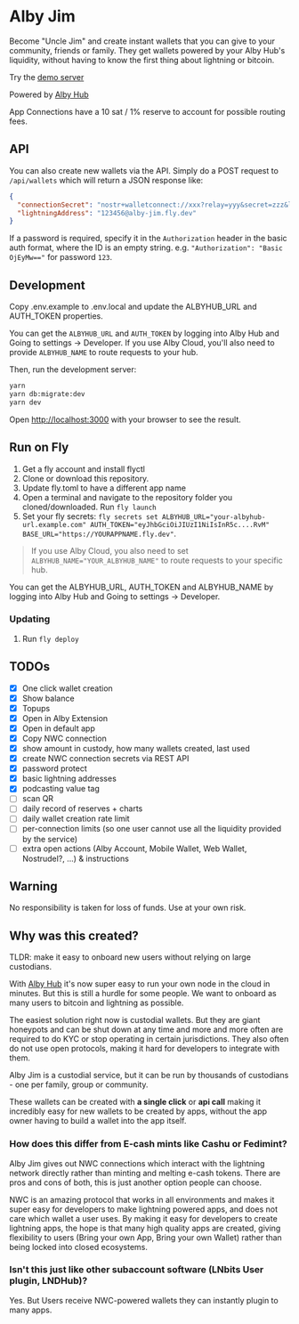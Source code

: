 # Alby Jim

Become "Uncle Jim" and create instant wallets that you can give to your community, friends or family. They get wallets powered by your Alby Hub's liquidity, without having to know the first thing about lightning or bitcoin.

Try the [demo server](https://alby-jim.fly.dev)

Powered by [Alby Hub](https://getalby.com)

App Connections have a 10 sat / 1% reserve to account for possible routing fees.

## API

You can also create new wallets via the API. Simply do a POST request to `/api/wallets` which will return a JSON response like:

```json
{
  "connectionSecret": "nostr+walletconnect://xxx?relay=yyy&secret=zzz&lud16=123456@alby-jim.fly.dev",
  "lightningAddress": "123456@alby-jim.fly.dev"
}
```

If a password is required, specify it in the `Authorization` header in the basic auth format, where the ID is an empty string. e.g. `"Authorization": "Basic OjEyMw=="` for password `123`.

## Development

Copy .env.example to .env.local and update the ALBYHUB_URL and AUTH_TOKEN properties.

You can get the `ALBYHUB_URL` and `AUTH_TOKEN` by logging into Alby Hub and Going to settings -> Developer. If you use Alby Cloud, you'll also need to provide `ALBYHUB_NAME` to route requests to your hub.

Then, run the development server:

```bash
yarn
yarn db:migrate:dev
yarn dev
```

Open [http://localhost:3000](http://localhost:3000) with your browser to see the result.

## Run on Fly

1. Get a fly account and install flyctl
2. Clone or download this repository.
3. Update fly.toml to have a different app name
4. Open a terminal and navigate to the repository folder you cloned/downloaded. Run `fly launch`
5. Set your fly secrets: `fly secrets set ALBYHUB_URL="your-albyhub-url.example.com" AUTH_TOKEN="eyJhbGciOiJIUzI1NiIsInR5c....RvM" BASE_URL="https://YOURAPPNAME.fly.dev"`.

> If you use Alby Cloud, you also need to set `ALBYHUB_NAME="YOUR_ALBYHUB_NAME"` to route requests to your specific hub.

You can get the ALBYHUB_URL, AUTH_TOKEN and ALBYHUB_NAME by logging into Alby Hub and Going to settings -> Developer.

### Updating

1. Run `fly deploy`

## TODOs

- [x] One click wallet creation
- [x] Show balance
- [x] Topups
- [x] Open in Alby Extension
- [x] Open in default app
- [x] Copy NWC connection
- [x] show amount in custody, how many wallets created, last used
- [x] create NWC connection secrets via REST API
- [x] password protect
- [x] basic lightning addresses
- [x] podcasting value tag
- [ ] scan QR
- [ ] daily record of reserves + charts
- [ ] daily wallet creation rate limit
- [ ] per-connection limits (so one user cannot use all the liquidity provided by the service)
- [ ] extra open actions (Alby Account, Mobile Wallet, Web Wallet, Nostrudel?, ...) & instructions

## Warning

No responsibility is taken for loss of funds. Use at your own risk.

## Why was this created?

TLDR: make it easy to onboard new users without relying on large custodians.

With [Alby Hub](https://getalby.com) it's now super easy to run your own node in the cloud in minutes. But this is still a hurdle for some people. We want to onboard as many users to bitcoin and lightning as possible.

The easiest solution right now is custodial wallets. But they are giant honeypots and can be shut down at any time and more and more often are required to do KYC or stop operating in certain jurisdictions. They also often do not use open protocols, making it hard for developers to integrate with them.

Alby Jim is a custodial service, but it can be run by thousands of custodians - one per family, group or community.

These wallets can be created with **a single click** or **api call** making it incredibly easy for new wallets to be created by apps, without the app owner having to build a wallet into the app itself.

### How does this differ from E-cash mints like Cashu or Fedimint?

Alby Jim gives out NWC connections which interact with the lightning network directly rather than minting and melting e-cash tokens. There are pros and cons of both, this is just another option people can choose.

NWC is an amazing protocol that works in all environments and makes it super easy for developers to make lightning powered apps, and does not care which wallet a user uses. By making it easy for developers to create lightning apps, the hope is that many high quality apps are created, giving flexibility to users (Bring your own App, Bring your own Wallet) rather than being locked into closed ecosystems.

### Isn't this just like other subaccount software (LNbits User plugin, LNDHub)?

Yes. But Users receive NWC-powered wallets they can instantly plugin to many apps.
